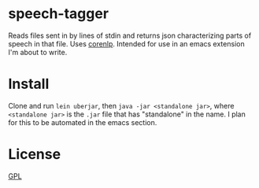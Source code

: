 speech-tagger
=============

Reads files sent in by lines of stdin and returns json characterizing parts of speech in that file. Uses [corenlp](http://nlp.stanford.edu/software/corenlp.shtml). Intended for use in an emacs extension I'm about to write.

# Install

Clone and run `lein uberjar`, then `java -jar <standalone jar>`, where `<standalone jar>` is the `.jar` file that has "standalone" in the name. I plan for this to be automated in the emacs section.

# License

[GPL](GPL.md)
